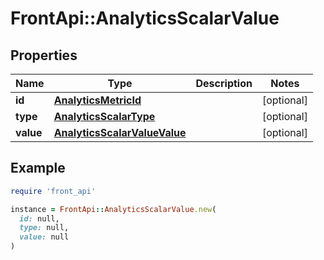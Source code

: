 # FrontApi::AnalyticsScalarValue

## Properties

| Name | Type | Description | Notes |
| ---- | ---- | ----------- | ----- |
| **id** | [**AnalyticsMetricId**](AnalyticsMetricId.md) |  | [optional] |
| **type** | [**AnalyticsScalarType**](AnalyticsScalarType.md) |  | [optional] |
| **value** | [**AnalyticsScalarValueValue**](AnalyticsScalarValueValue.md) |  | [optional] |

## Example

```ruby
require 'front_api'

instance = FrontApi::AnalyticsScalarValue.new(
  id: null,
  type: null,
  value: null
)
```

